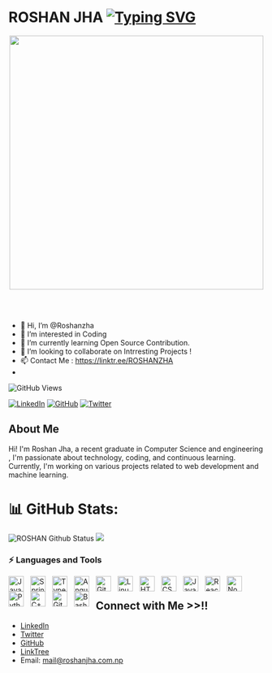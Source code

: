# ROSHAN JHA [![Typing SVG](https://readme-typing-svg.demolab.com?font=Fira+Code&pause=1000&color=C658F7&width=435&lines=ROSHAN+JHA;Passionate+Software+Developer;Engineer;Machine+Learning+;Researcher)](https://git.io/typing-svg)

<p align="center"><img src="https://user-images.githubusercontent.com/74038190/225813708-98b745f2-7d22-48cf-9150-083f1b00d6c9.gif" width="500"> </p>
<br><br>

- 👋 Hi, I’m @Roshanzha
- 👀 I’m interested in Coding
- 🌱 I’m currently learning Open Source Contribution.
- 💞️ I’m looking to collaborate on Intrresting Projects !
- 📫 Contact Me : https://linktr.ee/ROSHANZHA
- 
![GitHub Views](https://komarev.com/ghpvc/?username=roshanzha)

<!---
Roshanzha/Roshanzha is a ✨ special ✨ repository because its `README.md` (this file) appears on your GitHub profile.
You can click the Preview link to take a look at your changes.
--->

[![LinkedIn](https://img.shields.io/badge/-LinkedIn-blue?style=flat-square&logo=Linkedin&logoColor=white&link=https://www.linkedin.com/in/roshanzha/)](https://www.linkedin.com/in/roshanzha/)
[![GitHub](https://img.shields.io/github/followers/roshanzha?label=Follow&style=social)](https://github.com/roshanzha)
[![Twitter](https://img.shields.io/twitter/follow/roshanjhazha?style=social)](https://twitter.com/roshanjhazha)

## About Me

Hi! I'm Roshan Jha, a recent graduate in Computer Science and engineering ,  I'm passionate about technology, coding, and continuous learning. Currently, I'm working on various projects related to web development and machine learning.

# 📊 GitHub Stats:
![ROSHAN Github Status](https://github-readme-stats.vercel.app/api?username=roshanzha&show_icons=true&theme=transparent)
![](https://github-readme-streak-stats.herokuapp.com/?user=roshanzha&theme=radical&hide_border=false)<br/>

### ⚡ Languages and Tools

<img align="left" alt="Java" width="30px" style="padding-right:10px;" src="https://cdn.jsdelivr.net/gh/devicons/devicon/icons/java/java-original.svg"/>
<img align="left" alt="Spring" width="30px" style="padding-right:10px;" src="https://cdn.jsdelivr.net/gh/devicons/devicon/icons/spring/spring-original.svg" />
<img align="left" alt="TypeScript" width="30px" style="padding-right:10px;" src="https://cdn.jsdelivr.net/gh/devicons/devicon/icons/typescript/typescript-plain.svg" />
<img align="left" alt="Angular" width="30px" style="padding-right:10px;" src="https://cdn.jsdelivr.net/gh/devicons/devicon/icons/angularjs/angularjs-plain.svg" />
<img align="left" alt="Git" width="30px" style="padding-right:10px;" src="https://cdn.jsdelivr.net/gh/devicons/devicon/icons/git/git-original.svg" />
<img align="left" alt="Linux" width="30px" style="padding-right:10px;" src="https://cdn.jsdelivr.net/gh/devicons/devicon/icons/linux/linux-original.svg" />
<img align="left" alt="HTML" width="30px" style="padding-right:10px;" src="https://cdn.jsdelivr.net/gh/devicons/devicon/icons/html5/html5-plain.svg" />
<img align="left" alt="CSS" width="30px" style="padding-right:10px;" src="https://cdn.jsdelivr.net/gh/devicons/devicon/icons/css3/css3-plain.svg" />
<img align="left" alt="JavaScript" width="30px" style="padding-right:10px;" src="https://cdn.jsdelivr.net/gh/devicons/devicon/icons/javascript/javascript-plain.svg" />
<img align="left" alt="React" width="30px" style="padding-right:10px;" src="https://cdn.jsdelivr.net/gh/devicons/devicon/icons/react/react-original.svg" />
<img align="left" alt="NodeJS" width="30px" style="padding-right:10px;" src="https://cdn.jsdelivr.net/gh/devicons/devicon/icons/nodejs/nodejs-original.svg" />
<img align="left" alt="Python" width="30px" style="padding-right:10px;" src="https://cdn.jsdelivr.net/gh/devicons/devicon/icons/python/python-plain.svg" />
<img align="left" alt="C++" width="30px" style="padding-right:10px;" src="https://cdn.jsdelivr.net/gh/devicons/devicon/icons/cplusplus/cplusplus-line.svg" />
<img align="left" alt="GitHub" width="30px" style="padding-right:10px;" src="https://cdn.jsdelivr.net/gh/devicons/devicon/icons/github/github-original.svg" />
<img align="left" alt="Bash" width="30px" style="padding-right:10px;" src="https://cdn.jsdelivr.net/gh/devicons/devicon/icons/bash/bash-original.svg" />
<br />


## Connect with Me >>!!

- [LinkedIn](https://www.linkedin.com/in/roshanzha/)
- [Twitter](https://twitter.com/roshanjhazha)
- [GitHub](https://github.com/roshanzha)
- [LinkTree](https://linktr.ee/ROSHANZHA)
- Email: mail@roshanjha.com.np



